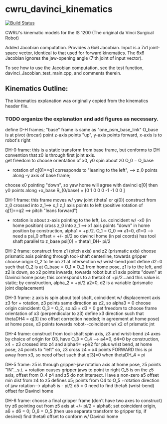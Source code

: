 # cwru_davinci_kinematics
[![Build Status](https://travis-ci.com/cwru-robotics/cwru_davinci_kinematics.svg?token=YmHMxBbcdppbMMkZWTut&branch=master)](https://travis-ci.com/cwru-robotics/cwru_davinci_kinematics)

CWRU's kinematic models for the IS 1200 (The original da Vinci Surgical Robot)

Added Jacobian computation.  Provides a 6x6 Jacobian.  Input is a 7x1 joint-space vector, identical to that used for
forward kinematics.  The 6x6 Jacobian ignores the jaw-opening angle (7'th joint of input vector).

To see how to use the Jacobian computation, see the test function, davinci_Jacobian_test_main.cpp, and comments therein.

## Kinematics Outline:

The kinematics explanation was originally copied from the kinematics header file.
### TODO organize the explanation and add figures as necessary.

define D-H frames;
 "base" frame is same as "one_psm_base_link"
  O_base is at pivot (trocar) point
  z-axis points "up", y-axis points forward, x-axis is to robot's right

 DH-0 frame: this is a static transform from base frame, but conforms to
 DH convention that z0 is through first joint axis.  
 get freedom to choose orientation of x0, y0 spin about z0
 O_0 = O_base
 + rotation of q[0]==q1 corresponds to "leaning to the left", -->
 z_0 points along -y axis of base frame;

 choose x0 pointing "down", so yaw home will agree with davinci q[0]
 then y0 points along +x_base
 R_{0/base} = [0  1  0
               0  0 -1
              -1  0  0 ]

 DH-1 frame:  this frame moves w/ yaw joint (theta1 or q(0))
 construct from z_0 crossed into z_1==> x_1
 z_1 axis points to left (positive rotation of q[1]==q2 ==> pitch "leans forward")
 + rotation is about z-axis pointing to the left, i.e. coincident w/ -x0 (in home position)
 cross z_0 into z_1 ==> x1 axis points "down" in home position
 by construction, alpha1 = +pi/2.
 O_1 = O_0 ==> a1=0, d1=0
 --> need a psi_0 offset = +/- pi/2 so davinci home (in psi coords) has tool shaft parallel to z_base
 psi[0] = theta1_DH- pi/2


 DH-2 frame: construct from z1 (pitch axis) and z2 (prismatic axis)
 choose prismatic axis pointing through tool-shaft centerline, towards gripper
 choose origin O_2 to lie on z1 at intersection w/ wrist-bend joint
 define d2=0 such that O_2 is at O_base = O_1 = O_2
 from home pose, z1 is to the left, and z2 is down, so x2 points inwards, towards robot
 but x1 axis points "down" at Davinci home pose;
 this corresponds to a theta3 of +pi/2...and this value is static;
 by construction, alpha_2 = +pi/2
 a2=0, 
 d2 is a variable (prismatic joint displacement)
 

 DH-3 frame: z axis is spin about tool shaft, coincident w/ displacement axis z3
 for + rotation, z3 points same direction as z2, so alpha3 = 0
 choose origin coincident: O_3 = O_2, so a3 = d3 = 0
 get freedom to choose frame orientation of x3 (perpendicular to z3)
 define x3 direction such that thetaDH4 = q[3] (no offset correction needed; in agreement at home pose)
 at home pose, x3 points towards robot--coincident w/ x2 of prismatic jnt


 DH-4 frame: construct from tool-shaft spin axis, z3 and wrist-bend z4 axes
 by choice of origin for O3, have O_3 = O_4
 --> a4=0, d4=0
 by construction, x4 = z3 crossed into z4 and alpha4= +pi/2
 for plus wrist bend, at home pose, z4 points to "left"
 so, z3 cross z4 = x4 points FORWARD
 this is pi away from x3, so need offset such that q[3]=0 when thetaDH_4 = pi


 DH-5 frame: z5 is through gripper-jaw rotation axis
 at home pose, z5 points "IN"...s.t. + rotation causes gripper jaws to point to right
 O_5 is on the z5 axis, offset from O_4
 z4 and z5 do not intersect.  Have a non-zero a5 offset
 min dist from z4 to z5 defines x5; points from O4 to O_5
 +rotation direction of jaw rotation--> alpha5 is - pi/2
 d5 = 0
 need to find theta5 (wrist-bend) offset for Davinci home

 DH-6 frame: choose a final gripper frame (don't have two axes to construct)
 try z6 pointing out from z5 axis at +/- pi/2 = alpha6;
 set coincident origin, a6 = d6 = 0; O_6 = O_5 (then use separate transform to gripper tip, if desired)
 find theta6 offset to conform w/ Davinci home


